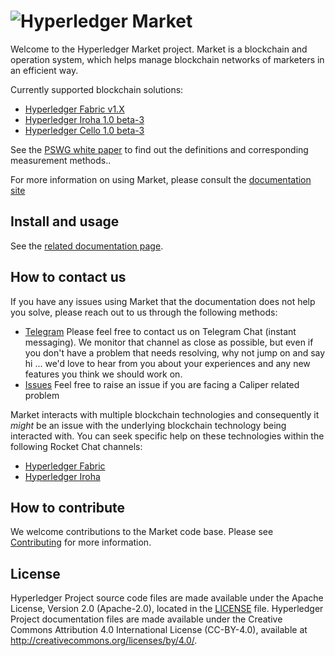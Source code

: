 # ![Hyperledger Market](https://github.com/uracilo/market/blob/master/assets/img/HYPER_MARKET.png)


Welcome to the Hyperledger Market project. Market is a blockchain and operation system, which helps manage blockchain networks of marketers in an efficient way.


Currently supported blockchain solutions:

* [Hyperledger Fabric v1.X](https://github.com/hyperledger/fabric)
* [Hyperledger Iroha 1.0 beta-3](https://github.com/hyperledger/iroha)
* [Hyperledger Cello 1.0 beta-3](https://github.com/hyperledger/cello)


See the [PSWG white paper](https://github.com/uracilo/market/blob/master/docs/whitepaper.pdf) to find out the definitions and corresponding measurement methods.. 

For more information on using Market, please consult the [documentation site](https://uracilo.github.io/market/)

## Install and usage
See the [related documentation page](https://uracilo.github.io/market/install).

## How to contact us

If you have any issues using Market that the documentation does not help you solve, please reach out to us through the following methods:
* [Telegram](https://t.me/joinchat/LhZdqBaNXLfCT8zCVJPepg) Please feel free to contact us on Telegram Chat (instant messaging). We monitor that channel as close as possible, but even if you don't have a problem that needs resolving, why not jump on and say hi ... we'd love to hear from you about your experiences and any new features you think we should work on.
* [Issues](https://github.com/uracilo/market/issues) Feel free to raise an issue if you are facing a Caliper related problem

Market interacts with multiple blockchain technologies and consequently it *might* be an issue with the underlying blockchain technology being interacted with. You can seek specific help on these technologies within the following Rocket Chat channels:
* [Hyperledger Fabric](https://chat.hyperledger.org/channel/fabric)
* [Hyperledger Iroha](https://chat.hyperledger.org/channel/iroha)

## How to contribute

We welcome contributions to the Market code base. Please see [Contributing](/CONTRIBUTING.md) for more information.

## License
Hyperledger Project source code files are made available under the Apache License, Version 2.0 (Apache-2.0), located in the [LICENSE](LICENSE) file. Hyperledger Project documentation files are made available under the Creative Commons Attribution 4.0 International License (CC-BY-4.0), available at http://creativecommons.org/licenses/by/4.0/.
